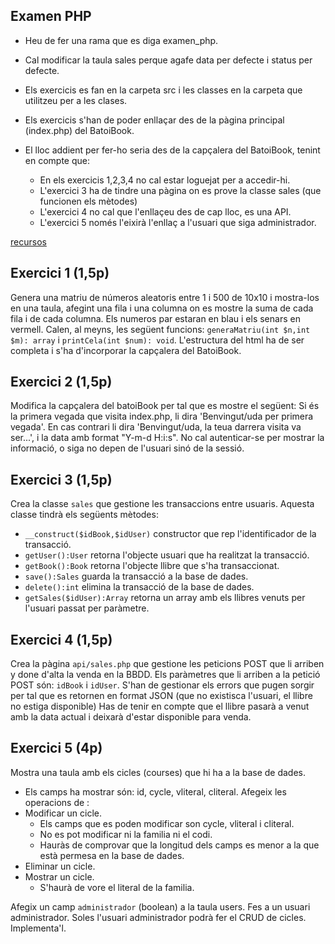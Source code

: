 ## Examen PHP

* Heu de fer una rama que es diga examen_php.
* Cal modificar la taula sales perque agafe data per defecte i status per defecte.
* Els exercicis es fan en la carpeta src i les classes en la carpeta que utilitzeu per a les clases.
* Els exercicis s'han de poder enllaçar des de la pàgina principal (index.php) del BatoiBook.
* El lloc addient per fer-ho seria des de la capçalera del BatoiBook, tenint en compte que:
  
  * En els exercicis 1,2,3,4 no cal estar loguejat per a accedir-hi.
  * L'exercici 3 ha de tindre una pàgina on es prove la classe sales (que funcionen els mètodes)
  * L'exercici 4 no cal que l'enllaçeu des de cap lloc, es una API.
  * L'exercici 5 només l'eixirà l'enllaç a l'usuari que siga administrador.

[recursos](recursos/examen.zip) 

## Exercici 1 (1,5p)

Genera una matriu de números aleatoris entre 1 i 500 de 10x10 i mostra-los en una taula, afegint una fila i una columna on es mostre la suma de cada fila i de cada columna.
Els numeros par estaran en blau i els senars en vermell. Calen, al meyns, les següent funcions: `generaMatriu(int $n,int $m): array` i `printCela(int $num): void`.
L'estructura del html ha de ser completa i s'ha d'incorporar la capçalera del BatoiBook.

## Exercici 2 (1,5p)

Modifica la capçalera del batoiBook per tal que es mostre el següent:
Si és la primera vegada que visita index.php, li dira 'Benvingut/uda per primera vegada'.
En cas contrari li dira 'Benvingut/uda, la teua darrera visita va ser...', i la data amb format "Y-m-d H:i:s".
No cal autenticar-se per mostrar la informació, o siga no depen de l'usuari sinó de la sessió.

## Exercici 3 (1,5p)

Crea la classe `sales` que gestione les transaccions entre usuaris. Aquesta classe tindrà els següents mètodes:

* `__construct($idBook,$idUser)` constructor que rep l'identificador de la transacció.
* `getUser():User` retorna l'objecte usuari que ha realitzat la transacció.
* `getBook():Book` retorna l'objecte llibre que s'ha transaccionat.
* `save():Sales` guarda la transacció a la base de dades.
* `delete():int` elimina la transacció de la base de dades.
* `getSales($idUser):Array` retorna un array amb els llibres venuts per l'usuari passat per paràmetre.

## Exercici 4 (1,5p)

Crea la pàgina `api/sales.php` que gestione les peticions POST que li arriben y done d'alta la venda en la BBDD.
Els paràmetres que li arriben a la petició POST són: `idBook` i `idUser`.
S'han de gestionar els errors que pugen sorgir per tal que es retornen en format JSON (que no existisca l'usuari, el llibre no estiga disponible)
Has de tenir en compte que el llibre pasarà a venut amb la data actual i deixarà d'estar disponible para venda. 

## Exercici 5 (4p)

Mostra una taula amb els cicles (courses) que hi ha a la base de dades.
  * Els camps ha mostrar són: id, cycle, vliteral, cliteral.
Afegeix les operacions de :
  * Modificar un cicle.
    * Els camps que es poden modificar son cycle, vliteral i cliteral. 
    * No es pot modificar ni la familia ni el codi. 
    * Hauràs de comprovar que la longitud dels camps es menor a la que està permesa en la base de dades.
  * Eliminar un cicle.
  * Mostrar un cicle.
    * S'haurà de vore el literal de la familia.

Afegix un camp `administrador` (boolean) a la taula users. Fes a un usuari administrador.
Soles l'usuari administrador podrà fer el CRUD de cicles. Implementa'l.
